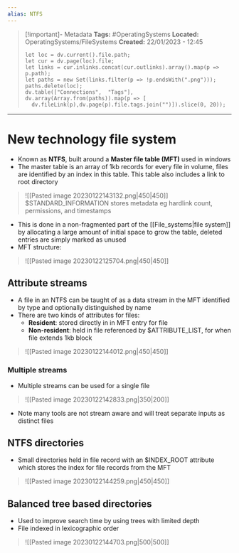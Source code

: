 ```yaml
---
alias: NTFS
---
```


> [!important]- Metadata
> **Tags:** #OperatingSystems 
> **Located:** OperatingSystems/FileSystems
> **Created:** 22/01/2023 - 12:45
> ```dataviewjs
>let loc = dv.current().file.path;
>let cur = dv.page(loc).file;
>let links = cur.inlinks.concat(cur.outlinks).array().map(p => p.path);
>let paths = new Set(links.filter(p => !p.endsWith(".png")));
>paths.delete(loc);
>dv.table(["Connections",  "Tags"], dv.array(Array.from(paths)).map(p => [
>   dv.fileLink(p),dv.page(p).file.tags.join("")]).slice(0, 20));
> ```

___
# New technology file system
- Known as **NTFS**, built around a **Master file table (MFT)** used in windows
- The master table is an array of 1kb records for every file in volume, files are identified by an index in this table. This table also includes a link to root directory 

> ![[Pasted image 20230122143132.png|450|450]]
> $STANDARD_INFORMATION stores metadata eg hardlink count, permissions, and timestamps

- This is done in a non-fragmented part of the [[File_systems|file system]] by allocating a large amount of initial  space to grow the table, deleted entries are simply marked as unused
- MFT structure:

> ![[Pasted image 20230122125704.png|450|450]]

## Attribute streams
- A file in an NTFS can be taught of as a data stream in the MFT identified by type and optionally distinguished by name
- There are two kinds of attributes for files:
	- **Resident**: stored directly in in MFT entry for file 
	- **Non-resident**: held in file referenced by $ATTRIBUTE_LIST, for when file extends 1kb block

> ![[Pasted image 20230122144012.png|450|450]]

### Multiple streams
- Multiple streams can be used for a single file

> ![[Pasted image 20230122142833.png|350|200]]

- Note many tools are not stream aware and will treat separate inputs as distinct files

## NTFS directories
- Small directories held in file record with an $INDEX_ROOT attribute which stores the index for file records from the MFT

> ![[Pasted image 20230122144259.png|450|450]]

## Balanced tree based directories
- Used to improve search time by using trees with limited depth 
- File indexed in lexicographic order
> ![[Pasted image 20230122144703.png|500|500]]